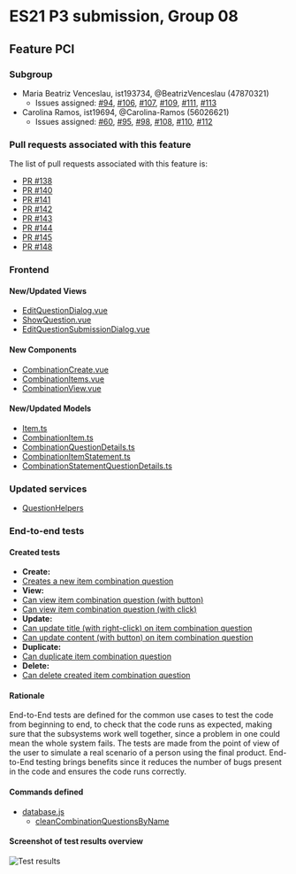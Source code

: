 # ES21 P3 submission, Group 08
## Feature PCI

### Subgroup

 - Maria Beatriz Venceslau, ist193734, @BeatrizVenceslau (47870321)
   + Issues assigned: [#94](https://github.com/tecnico-softeng/es21-g08/issues/94), [#106](https://github.com/tecnico-softeng/es21-g08/issues/106), [#107](https://github.com/tecnico-softeng/es21-g08/issues/107), [#109](https://github.com/tecnico-softeng/es21-g08/issues/109), [#111](https://github.com/tecnico-softeng/es21-g08/issues/111), [#113](https://github.com/tecnico-softeng/es21-g08/issues/113)
 - Carolina Ramos, ist19694, @Carolina-Ramos (56026621)
   + Issues assigned: [#60](https://github.com/tecnico-softeng/es21-g08/issues/60), [#95](https://github.com/tecnico-softeng/es21-g08/issues/95), [#98](https://github.com/tecnico-softeng/es21-g08/issues/98), [#108](https://github.com/tecnico-softeng/es21-g08/issues/108), [#110](https://github.com/tecnico-softeng/es21-g08/issues/110), [#112](https://github.com/tecnico-softeng/es21-g08/issues/112)
 
### Pull requests associated with this feature

The list of pull requests associated with this feature is:

 - [PR #138](https://github.com/tecnico-softeng/es21-g08/pull/138)
 - [PR #140](https://github.com/tecnico-softeng/es21-g08/pull/140)
 - [PR #141](https://github.com/tecnico-softeng/es21-g08/pull/141)
 - [PR #142](https://github.com/tecnico-softeng/es21-g08/pull/142)
 - [PR #143](https://github.com/tecnico-softeng/es21-g08/pull/143)
 - [PR #144](https://github.com/tecnico-softeng/es21-g08/pull/144)
 - [PR #145](https://github.com/tecnico-softeng/es21-g08/pull/145)
 - [PR #148](https://github.com/tecnico-softeng/es21-g08/pull/148)


### Frontend

#### New/Updated Views

 - [EditQuestionDialog.vue](https://github.com/tecnico-softeng/es21-g08/blob/pci/frontend/src/views/teacher/questions/EditQuestionDialog.vue)
 - [ShowQuestion.vue](https://github.com/tecnico-softeng/es21-g08/blob/pci/frontend/src/views/teacher/questions/ShowQuestion.vue)
 - [EditQuestionSubmissionDialog.vue](https://github.com/tecnico-softeng/es21-g08/blob/pci/frontend/src/views/questionsubmission/EditQuestionSubmissionDialog.vue)

#### New Components

 - [CombinationCreate.vue](https://github.com/tecnico-softeng/es21-g08/tree/pci/frontend/src/components/item-combination/CombinationCreate.vue)
 - [CombinationItems.vue](https://github.com/tecnico-softeng/es21-g08/tree/pci/frontend/src/components/item-combination/CombinationItems.vue)
 - [CombinationView.vue](https://github.com/tecnico-softeng/es21-g08/tree/pci/frontend/src/components/item-combination/CombinationView.vue)


#### New/Updated Models

 - [Item.ts](https://github.com/tecnico-softeng/es21-g08/tree/pci/frontend/src/models/management/Item.ts)
 - [CombinationItem.ts](https://github.com/tecnico-softeng/es21-g08/tree/pci/frontend/src/models/management/questions/CombinationItem.ts)
 - [CombinationQuestionDetails.ts](https://github.com/tecnico-softeng/es21-g08/tree/pci/frontend/src/models/management/questions/CombinationQuestionDetails.ts)
 - [CombinationItemStatement.ts](https://github.com/tecnico-softeng/es21-g08/tree/pci/frontend/src/models/management/questions/CombinationItemStatement.ts)
 - [CombinationStatementQuestionDetails.ts](https://github.com/tecnico-softeng/es21-g08/tree/pci/frontend/src/models/management/questions/CombinationStatementQuestionDetails.ts)

### Updated services

 - [QuestionHelpers](https://github.com/tecnico-softeng/es21-g08/blob/pci/frontend/src/services/QuestionHelpers.ts)


### End-to-end tests

#### Created tests

 - **Create:**
 - [Creates a new item combination question](https://github.com/tecnico-softeng/es21-g08/tree/pci/frontend/tests/e2e/specs/teacher/manageCombinationQuestionsExecution.js#L55)
 - **View:**
 - [Can view item combination question (with button)](https://github.com/tecnico-softeng/es21-g08/tree/pci/frontend/tests/e2e/specs/teacher/manageCombinationQuestionsExecution.js#L111)
 - [Can view item combination question (with click)](https://github.com/tecnico-softeng/es21-g08/tree/pci/frontend/tests/e2e/specs/teacher/manageCombinationQuestionsExecution.js#L132)
 - **Update:**
 - [Can update title (with right-click) on item combination question](https://github.com/tecnico-softeng/es21-g08/tree/pci/frontend/tests/e2e/specs/teacher/manageCombinationQuestionsExecution.js#L149)
 - [Can update content (with button) on item combination question](https://github.com/tecnico-softeng/es21-g08/tree/pci/frontend/tests/e2e/specs/teacher/manageCombinationQuestionsExecution.js#L187)
 - **Duplicate:**
 - [Can duplicate item combination question](https://github.com/tecnico-softeng/es21-g08/tree/pci/frontend/tests/e2e/specs/teacher/manageCombinationQuestionsExecution.js#L225)
 - **Delete:**
 -  [Can delete created item combination question](https://github.com/tecnico-softeng/es21-g08/tree/pci/frontend/tests/e2e/specs/teacher/manageCombinationQuestionsExecution.js#L272)

#### Rationale
End-to-End tests are defined for the common use cases to test the code from beginning to end, to check that the code runs as expected, making sure that the subsystems work well together, since a problem in one could mean the whole system fails.
The tests are made from the point of view of the user to simulate a real scenario of a person using the final product.
End-to-End testing brings benefits since it reduces the number of bugs present in the code and ensures the code runs correctly.

#### Commands defined

 - [database.js](https://github.com/tecnico-softeng/es21-g08/blob/pci/frontend/tests/e2e/support/database.js)
   - [cleanCombinationQuestionsByName](https://github.com/tecnico-softeng/es21-g08/blob/pci/frontend/tests/e2e/support/database.js#L132)

#### Screenshot of test results overview

![Test results]()
